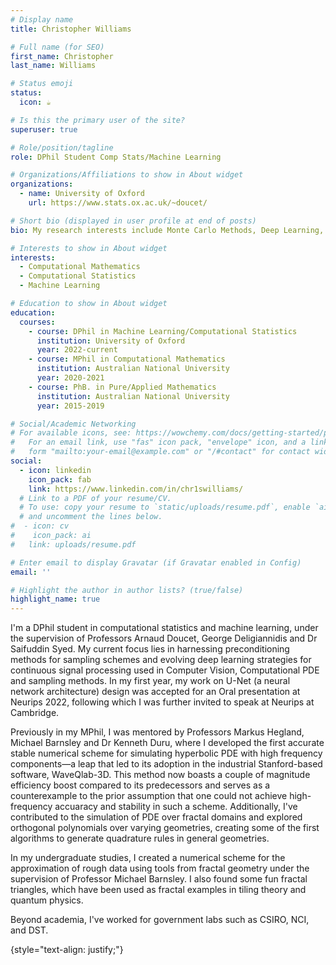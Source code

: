 ```yaml
---
# Display name
title: Christopher Williams

# Full name (for SEO)
first_name: Christopher
last_name: Williams

# Status emoji
status:
  icon: ☕️

# Is this the primary user of the site?
superuser: true

# Role/position/tagline
role: DPhil Student Comp Stats/Machine Learning

# Organizations/Affiliations to show in About widget
organizations:
  - name: University of Oxford
    url: https://www.stats.ox.ac.uk/~doucet/

# Short bio (displayed in user profile at end of posts)
bio: My research interests include Monte Carlo Methods, Deep Learning, Computer Vision, Scientific Programming, High Performance Computing and Fractal Geometry. 

# Interests to show in About widget
interests:
  - Computational Mathematics
  - Computational Statistics
  - Machine Learning

# Education to show in About widget
education:
  courses:
    - course: DPhil in Machine Learning/Computational Statistics
      institution: University of Oxford
      year: 2022-current
    - course: MPhil in Computational Mathematics
      institution: Australian National University
      year: 2020-2021
    - course: PhB. in Pure/Applied Mathematics
      institution: Australian National University
      year: 2015-2019

# Social/Academic Networking
# For available icons, see: https://wowchemy.com/docs/getting-started/page-builder/#icons
#   For an email link, use "fas" icon pack, "envelope" icon, and a link in the
#   form "mailto:your-email@example.com" or "/#contact" for contact widget.
social:
  - icon: linkedin
    icon_pack: fab
    link: https://www.linkedin.com/in/chr1swilliams/
  # Link to a PDF of your resume/CV.
  # To use: copy your resume to `static/uploads/resume.pdf`, enable `ai` icons in `params.yaml`,
  # and uncomment the lines below.
#  - icon: cv
#    icon_pack: ai
#   link: uploads/resume.pdf

# Enter email to display Gravatar (if Gravatar enabled in Config)
email: ''

# Highlight the author in author lists? (true/false)
highlight_name: true
---
```


I'm a DPhil student in computational statistics and machine learning, under the supervision of Professors Arnaud Doucet, George Deligiannidis and Dr Saifuddin Syed. 
My current focus lies in harnessing preconditioning methods for sampling schemes and evolving deep learning strategies for continuous signal processing used in Computer Vision, Computational PDE and sampling methods. 
In my first year, my work on U-Net (a neural network architecture) design was accepted for an Oral presentation at Neurips 2022, following which I was further invited to speak at Neurips at Cambridge. 

Previously in my MPhil, I was mentored by Professors Markus Hegland, Michael Barnsley and Dr Kenneth Duru, where I developed the first accurate stable numerical scheme for simulating hyperbolic PDE with high frequency components—a leap that led to its adoption in the industrial Stanford-based software, WaveQlab-3D. 
This method now boasts a couple of magnitude efficiency boost compared to its predecessors and serves as a counterexample to the prior assumption that one could not achieve high-frequency accuaracy and stability in such a scheme. Additionally, I've contributed to the simulation of PDE over fractal domains and explored orthogonal polynomials over varying geometries, creating some of the first algorithms to generate quadrature rules in general geometries. 

In my undergraduate studies, I created a numerical scheme for the approximation of rough data using tools from fractal geometry under the supervision of Professor Michael Barnsley. 
I also found some fun fractal triangles, which have been used as fractal examples in tiling theory and quantum physics. 

Beyond academia, I've worked for government labs such as CSIRO, NCI, and DST.

{style="text-align: justify;"}
